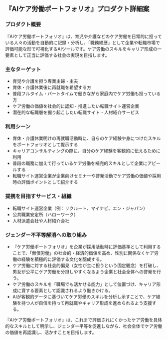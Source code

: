 ## 『AIケア労働ポートフォリオ』プロダクト詳細案

### プロダクト概要

『AIケア労働ポートフォリオ』は、育児や介護などのケア労働を日常的に担っている人々の活動を自動的に記録・分析し、「職務経歴」として企業や転職市場で評価可能な形で可視化するAIツールです。ケア労働のスキルをキャリア形成の一要素として正当に評価する社会の実現を目指します。

### 主なターゲット

- 育児や介護を担う専業主婦・主夫
- 育休・介護休業後に再就職を希望する方
- 普段フルタイム・パートタイムで働きながら家庭内でケア労働も担っている方
- ケア労働の価値を社会的に認知・推進したい転職サイト運営企業
- 潜在的な転職層を掘り起こしたい転職サイト・人材紹介サービス

### 利用シーン

- 育休・介護休業明けの再就職活動時に、自らのケア経験や身につけたスキルをポートフォリオとして提示する
- キャリアコンサルティングの際に、自分のケア経験を客観的に伝えるために利用
- 普段の職務に加えて行っているケア労働を補完的スキルとして企業にアピールする
- 転職サイト運営企業が企業向けセミナーや啓発活動でケア労働の価値や採用時の評価ポイントとして紹介する

### 提携を目指すサービス・組織

- 転職サイト運営企業（例：リクルート、マイナビ、エン・ジャパン）
- 公共職業安定所（ハローワーク）
- 人材派遣会社や人材紹介会社

### ジェンダー不平等解消への取り組み

- 『ケア労働ポートフォリオ』を企業が採用活動時に評価基準として利用することで、「無償労働」の社会的・経済的価値を高め、性別に関係なくケア労働の経験を積極的に評価する文化を醸成する。
- ケア労働に対する社会的偏見（女性が主に担うという固定観念）を打破し、男女が公平にケア労働を分担しやすくなるよう企業と社会全体への啓発を行う。
- ケア労働のスキルを「職場でも活かせる能力」として位置づけ、キャリア形成に資する要素として認識されるよう働きかける。
- AIが客観的データに基づいてケア労働のスキルを分析し示すことで、ケア経験を持つ人が自信を持って再就職やキャリア形成を進められるよう支援する。

『AIケア労働ポートフォリオ』は、これまで評価されにくかったケア労働を具体的なスキルとして明示し、ジェンダー平等を促進しながら、社会全体でケア労働の価値を再認識し、活かすことを目指します。
